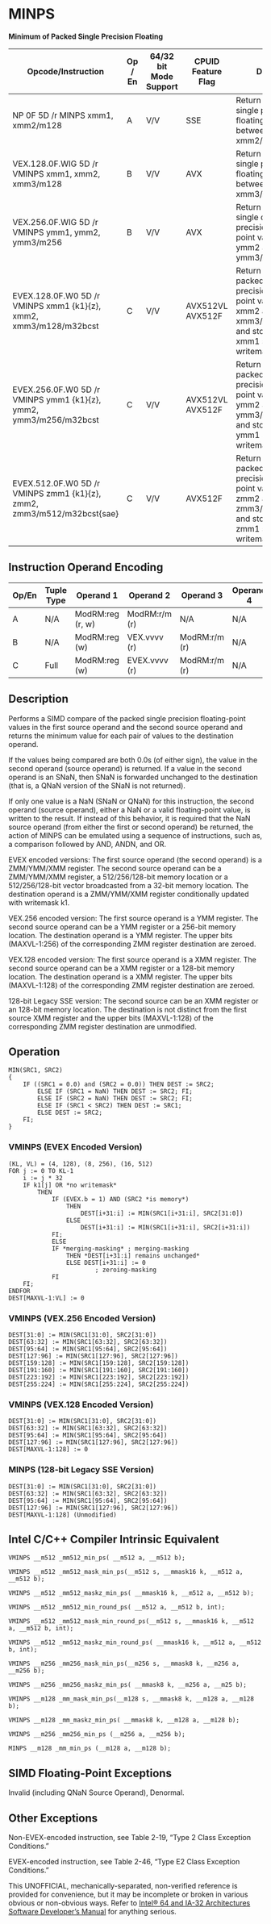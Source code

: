 # MINPS

**Minimum of Packed Single Precision Floating**

| Opcode/Instruction                                                     | Op / En | 64/32 bit Mode Support | CPUID Feature Flag | Description                                                                                                                                           |
| ---------------------------------------------------------------------- | ------- | ---------------------- | ------------------ | ----------------------------------------------------------------------------------------------------------------------------------------------------- |
| NP 0F 5D /r MINPS xmm1, xmm2/m128                                      | A       | V/V                    | SSE                | Return the minimum single precision floating-point values between xmm1 and xmm2/mem.                                                                  |
| VEX.128.0F.WIG 5D /r VMINPS xmm1, xmm2, xmm3/m128                      | B       | V/V                    | AVX                | Return the minimum single precision floating-point values between xmm2 and xmm3/mem.                                                                  |
| VEX.256.0F.WIG 5D /r VMINPS ymm1, ymm2, ymm3/m256                      | B       | V/V                    | AVX                | Return the minimum single double precision floating-point values between ymm2 and ymm3/mem.                                                           |
| EVEX.128.0F.W0 5D /r VMINPS xmm1 {k1}{z}, xmm2, xmm3/m128/m32bcst      | C       | V/V                    | AVX512VL AVX512F   | Return the minimum packed single precision floating-point values between xmm2 and xmm3/m128/m32bcst and store result in xmm1 subject to writemask k1. |
| EVEX.256.0F.W0 5D /r VMINPS ymm1 {k1}{z}, ymm2, ymm3/m256/m32bcst      | C       | V/V                    | AVX512VL AVX512F   | Return the minimum packed single precision floating-point values between ymm2 and ymm3/m256/m32bcst and store result in ymm1 subject to writemask k1. |
| EVEX.512.0F.W0 5D /r VMINPS zmm1 {k1}{z}, zmm2, zmm3/m512/m32bcst{sae} | C       | V/V                    | AVX512F            | Return the minimum packed single precision floating-point values between zmm2 and zmm3/m512/m32bcst and store result in zmm1 subject to writemask k1. |

## Instruction Operand Encoding

| Op/En | Tuple Type | Operand 1        | Operand 2     | Operand 3     | Operand 4 |
| ----- | ---------- | ---------------- | ------------- | ------------- | --------- |
| A     | N/A        | ModRM:reg (r, w) | ModRM:r/m (r) | N/A           | N/A       |
| B     | N/A        | ModRM:reg (w)    | VEX.vvvv (r)  | ModRM:r/m (r) | N/A       |
| C     | Full       | ModRM:reg (w)    | EVEX.vvvv (r) | ModRM:r/m (r) | N/A       |

## Description

Performs a SIMD compare of the packed single precision floating-point values in the first source operand and the second source operand and returns the minimum value for each pair of values to the destination operand.

If the values being compared are both 0.0s (of either sign), the value in the second operand (source operand) is returned. If a value in the second operand is an SNaN, then SNaN is forwarded unchanged to the destination (that is, a QNaN version of the SNaN is not returned).

If only one value is a NaN (SNaN or QNaN) for this instruction, the second operand (source operand), either a NaN or a valid floating-point value, is written to the result. If instead of this behavior, it is required that the NaN source operand (from either the first or second operand) be returned, the action of MINPS can be emulated using a sequence of instructions, such as, a comparison followed by AND, ANDN, and OR.

EVEX encoded versions: The first source operand (the second operand) is a ZMM/YMM/XMM register. The second source operand can be a ZMM/YMM/XMM register, a 512/256/128-bit memory location or a 512/256/128-bit vector broadcasted from a 32-bit memory location. The destination operand is a ZMM/YMM/XMM register conditionally updated with writemask k1.

VEX.256 encoded version: The first source operand is a YMM register. The second source operand can be a YMM register or a 256-bit memory location. The destination operand is a YMM register. The upper bits (MAXVL-1:256) of the corresponding ZMM register destination are zeroed.

VEX.128 encoded version: The first source operand is a XMM register. The second source operand can be a XMM register or a 128-bit memory location. The destination operand is a XMM register. The upper bits (MAXVL-1:128) of the corresponding ZMM register destination are zeroed.

128-bit Legacy SSE version: The second source can be an XMM register or an 128-bit memory location. The destination is not distinct from the first source XMM register and the upper bits (MAXVL-1:128) of the corresponding ZMM register destination are unmodified.

## Operation

```
MIN(SRC1, SRC2)
{
    IF ((SRC1 = 0.0) and (SRC2 = 0.0)) THEN DEST := SRC2;
        ELSE IF (SRC1 = NaN) THEN DEST := SRC2; FI;
        ELSE IF (SRC2 = NaN) THEN DEST := SRC2; FI;
        ELSE IF (SRC1 < SRC2) THEN DEST := SRC1;
        ELSE DEST := SRC2;
    FI;
}

```

### VMINPS (EVEX Encoded Version)

```
(KL, VL) = (4, 128), (8, 256), (16, 512)
FOR j := 0 TO KL-1
    i := j * 32
    IF k1[j] OR *no writemask*
        THEN
            IF (EVEX.b = 1) AND (SRC2 *is memory*)
                THEN
                    DEST[i+31:i] := MIN(SRC1[i+31:i], SRC2[31:0])
                ELSE
                    DEST[i+31:i] := MIN(SRC1[i+31:i], SRC2[i+31:i])
            FI;
            ELSE
            IF *merging-masking* ; merging-masking
                THEN *DEST[i+31:i] remains unchanged*
                ELSE DEST[i+31:i] := 0
                        ; zeroing-masking
            FI
    FI;
ENDFOR
DEST[MAXVL-1:VL] := 0

```

### VMINPS (VEX.256 Encoded Version)

```
DEST[31:0] := MIN(SRC1[31:0], SRC2[31:0])
DEST[63:32] := MIN(SRC1[63:32], SRC2[63:32])
DEST[95:64] := MIN(SRC1[95:64], SRC2[95:64])
DEST[127:96] := MIN(SRC1[127:96], SRC2[127:96])
DEST[159:128] := MIN(SRC1[159:128], SRC2[159:128])
DEST[191:160] := MIN(SRC1[191:160], SRC2[191:160])
DEST[223:192] := MIN(SRC1[223:192], SRC2[223:192])
DEST[255:224] := MIN(SRC1[255:224], SRC2[255:224])

```

### VMINPS (VEX.128 Encoded Version)

```
DEST[31:0] := MIN(SRC1[31:0], SRC2[31:0])
DEST[63:32] := MIN(SRC1[63:32], SRC2[63:32])
DEST[95:64] := MIN(SRC1[95:64], SRC2[95:64])
DEST[127:96] := MIN(SRC1[127:96], SRC2[127:96])
DEST[MAXVL-1:128] := 0

```

### MINPS (128-bit Legacy SSE Version)

```
DEST[31:0] := MIN(SRC1[31:0], SRC2[31:0])
DEST[63:32] := MIN(SRC1[63:32], SRC2[63:32])
DEST[95:64] := MIN(SRC1[95:64], SRC2[95:64])
DEST[127:96] := MIN(SRC1[127:96], SRC2[127:96])
DEST[MAXVL-1:128] (Unmodified)

```

## Intel C/C++ Compiler Intrinsic Equivalent

```
VMINPS __m512 _mm512_min_ps( __m512 a, __m512 b);

```

```
VMINPS __m512 _mm512_mask_min_ps(__m512 s, __mmask16 k, __m512 a, __m512 b);

```

```
VMINPS __m512 _mm512_maskz_min_ps( __mmask16 k, __m512 a, __m512 b);

```

```
VMINPS __m512 _mm512_min_round_ps( __m512 a, __m512 b, int);

```

```
VMINPS __m512 _mm512_mask_min_round_ps(__m512 s, __mmask16 k, __m512 a, __m512 b, int);

```

```
VMINPS __m512 _mm512_maskz_min_round_ps( __mmask16 k, __m512 a, __m512 b, int);

```

```
VMINPS __m256 _mm256_mask_min_ps(__m256 s, __mmask8 k, __m256 a, __m256 b);

```

```
VMINPS __m256 _mm256_maskz_min_ps( __mmask8 k, __m256 a, __m25 b);

```

```
VMINPS __m128 _mm_mask_min_ps(__m128 s, __mmask8 k, __m128 a, __m128 b);

```

```
VMINPS __m128 _mm_maskz_min_ps( __mmask8 k, __m128 a, __m128 b);

```

```
VMINPS __m256 _mm256_min_ps (__m256 a, __m256 b);

```

```
MINPS __m128 _mm_min_ps (__m128 a, __m128 b);

```

## SIMD Floating-Point Exceptions

Invalid (including QNaN Source Operand), Denormal.

## Other Exceptions

Non-EVEX-encoded instruction, see Table 2-19, “Type 2 Class Exception Conditions.”

EVEX-encoded instruction, see Table 2-46, “Type E2 Class Exception Conditions.”

This UNOFFICIAL, mechanically-separated, non-verified reference is provided for convenience, but it may be
incomplete or broken in various obvious or non-obvious
ways. Refer to [Intel® 64 and IA-32 Architectures Software Developer’s Manual](https://software.intel.com/en-us/download/intel-64-and-ia-32-architectures-sdm-combined-volumes-1-2a-2b-2c-2d-3a-3b-3c-3d-and-4) for anything serious.
